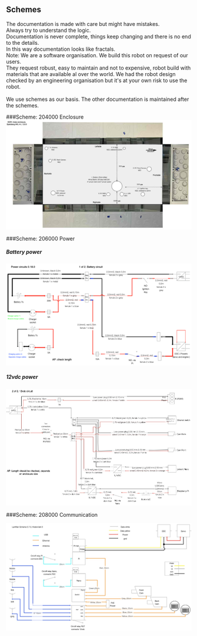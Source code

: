 ## Schemes
The documentation is made with care but might have mistakes.  
Always try to understand the logic.  
Documentation is never complete, things keep changing and there is no end to the details.  
In this way documentation looks like fractals.  
Note: We are a software organisation. We build this robot on request of our users.  
They request robust, easy to maintain and not to expensive, robot build with materials that are available al over the world. 
We had the robot design checked by an engineering organisation but it's at your own risk to use the robot.  
<br>
We use schemes as our basis. The other documentation is maintained after the schemes.  


###Scheme: 204000 Enclosure
![](img/drawings/img204400v09.jpg)  

###Scheme: 206000 Power
##### Battery power
![](img/drawings/img206000P1v018.jpg)  
##### 12vdc power   
![](img/drawings/img206000P2v018.jpg)

###Scheme: 208000 Communication

![](img/drawings/img208000v07.jpg)